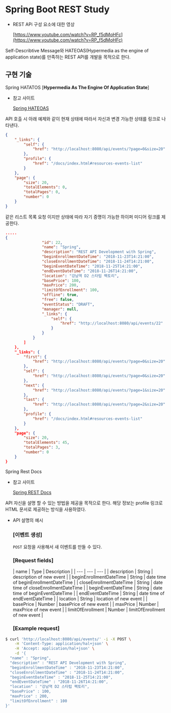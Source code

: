 # Spring Boot REST Study

- REST APi 구성 요소에 대한 영상
    
    [https://www.youtube.com/watch?v=RP_f5dMoHFc](https://www.youtube.com/watch?v=RP_f5dMoHFc)
    

Self-Describtive Message와 HATEOAS(Hypermedia as the engine of application state)를 만족하는 REST API를 개발을 목적으로 한다.

## 구현 기술

Spring HATATOS [**Hypermedia As The Engine Of Application State**]

- 참고 사이트
    
    [Spring HATEOAS](https://spring.io/projects/spring-hateoas)
    

API 호출 시 아래 예제와 같이 현재 상태에 따라서 자신과 변경 가능한 상태를 링크로 나타낸다.

```json
{
    "_links": {
        "self": {
            "href": "http://localhost:8080/api/events/?page=0&size=20"
        },
        "profile": {
            "href": "/docs/index.html#resources-events-list"
        }
    },
    "page": {
        "size": 20,
        "totalElements": 0,
        "totalPages": 0,
        "number": 0
    }
}
```

같은 리스트 목록 요청 이지만 상태에 따라 자기 증명이 가능한 하이퍼 미디어 링크를 제공한다.

```json
.....
{
                "id": 22,
                "name": "Spring",
                "description": "REST API Development with Spring",
                "beginEnrollmentDateTime": "2018-11-23T14:21:00",
                "closeEnrollmentDateTime": "2018-11-24T14:21:00",
                "beginEventDateTime": "2018-11-25T14:21:00",
                "endEventDateTime": "2018-11-26T14:21:00",
                "location": "강남역 D2 스타텁 팩토리",
                "basePrice": 100,
                "maxPrice": 200,
                "limitOfEnrollment": 100,
                "offline": true,
                "free": false,
                "eventStatus": "DRAFT",
                "manager": null,
                "_links": {
                    "self": {
                        "href": "http://localhost:8080/api/events/22"
                    }
                }
            }
        ]
    },
    "_links": {
        "first": {
            "href": "http://localhost:8080/api/events/?page=0&size=20"
        },
        "self": {
            "href": "http://localhost:8080/api/events/?page=0&size=20"
        },
        "next": {
            "href": "http://localhost:8080/api/events/?page=1&size=20"
        },
        "last": {
            "href": "http://localhost:8080/api/events/?page=2&size=20"
        },
        "profile": {
            "href": "/docs/index.html#resources-events-list"
        }
    },
    "page": {
        "size": 20,
        "totalElements": 45,
        "totalPages": 3,
        "number": 0
    }
}
```

Spring Rest Docs

- 참고 사이트
    
    [Spring REST Docs](https://spring.io/projects/spring-restdocs)
    

 API 자신을 설명 할 수 있는 방법을 제공을 목적으로 한다. 해당 정보는 profile 링크로 HTML 문서로 제공하는 방식을 사용하였다.

- API 설명의 예시
    
    ### [이벤트 생성]
    
    `POST` 요청을 사용해서 새 이벤트를 만들 수 있다.
    
    ### [Request fields]
    
    | name | Type | Description |
| --- | --- | --- |
| description | String | description of new event |
| beginEnrollmentDateTime | String | date time of beginEnrollmentDateTime |
| closeEnrollmentDateTime | String | date time of closeEnrollmentDateTime |
| beginEventDateTime | String | date time of beginEventDateTime |
| endEventDateTime | String | date time of endEventDateTime |
| location | String | location of new event |
| basePrice | Number | basePrice of new event |
| maxPrice | Number | maxPrice of new event |
| limitOfEnrollment | Number | limitOfEnrollment of new event |
    
    ### [Example request]
```bash
$ curl 'http://localhost:8080/api/events/' -i -X POST \
    -H 'Content-Type: application/hal+json' \
    -H 'Accept: application/hal+json' \
    -d '{
  "name" : "Spring",
  "description" : "REST API Development with Spring",
  "beginEnrollmentDateTime" : "2018-11-23T14:21:00",
  "closeEnrollmentDateTime" : "2018-11-24T14:21:00",
  "beginEventDateTime" : "2018-11-25T14:21:00",
  "endEventDateTime" : "2018-11-26T14:21:00",
  "location" : "강남역 D2 스타텁 팩토리",
  "basePrice" : 100,
  "maxPrice" : 200,
  "limitOfEnrollment" : 100
}'
```
